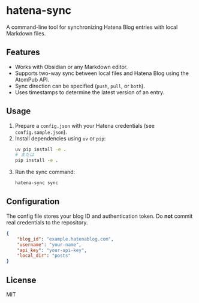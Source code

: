 # hatena-sync

A command-line tool for synchronizing Hatena Blog entries with local Markdown files.

## Features

-   Works with Obsidian or any Markdown editor.
-   Supports two-way sync between local files and Hatena Blog using the AtomPub API.
-   Sync direction can be specified (`push`, `pull`, or `both`).
-   Uses timestamps to determine the latest version of an entry.

## Usage

1. Prepare a `config.json` with your Hatena credentials (see `config.sample.json`).
2. Install dependencies using `uv` or `pip`:
    ```bash
    uv pip install -e .
    # または
    pip install -e .
    ```
3. Run the sync command:
    ```bash
    hatena-sync sync
    ```

## Configuration

The config file stores your blog ID and authentication token. Do **not** commit real credentials to the repository.

```json
{
	"blog_id": "example.hatenablog.com",
	"username": "your-name",
	"api_key": "your-api-key",
	"local_dir": "posts"
}
```

## License

MIT
